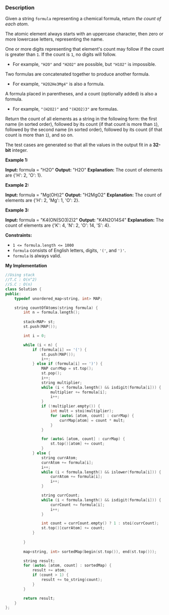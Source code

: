 ### Description

Given a string `formula` representing a chemical formula, return _the count of each atom_.

The atomic element always starts with an uppercase character, then zero or more lowercase letters, representing the name.

One or more digits representing that element's count may follow if the count is greater than `1`. If the count is `1`, no digits will follow.

- For example, `"H2O"` and `"H2O2"` are possible, but `"H1O2"` is impossible.

Two formulas are concatenated together to produce another formula.

- For example, `"H2O2He3Mg4"` is also a formula.

A formula placed in parentheses, and a count (optionally added) is also a formula.

- For example, `"(H2O2)"` and `"(H2O2)3"` are formulas.

Return the count of all elements as a string in the following form: the first name (in sorted order), followed by its count (if that count is more than `1`), followed by the second name (in sorted order), followed by its count (if that count is more than `1`), and so on.

The test cases are generated so that all the values in the output fit in a **32-bit** integer.

**Example 1:**

**Input:** formula = "H2O"
**Output:** "H2O"
**Explanation:** The count of elements are {'H': 2, 'O': 1}.

**Example 2:**

**Input:** formula = "Mg(OH)2"
**Output:** "H2MgO2"
**Explanation:** The count of elements are {'H': 2, 'Mg': 1, 'O': 2}.

**Example 3:**

**Input:** formula = "K4(ON(SO3)2)2"
**Output:** "K4N2O14S4"
**Explanation:** The count of elements are {'K': 4, 'N': 2, 'O': 14, 'S': 4}.

**Constraints:**

- `1 <= formula.length <= 1000`
- `formula` consists of English letters, digits, `'('`, and `')'`.
- `formula` is always valid.

**My Implementation**

```cpp
//Using stack
//T.C : O(n^2)
//S.C : O(n)
class Solution {
public:
    typedef unordered_map<string, int> MAP;

    string countOfAtoms(string formula) {
        int n = formula.length();
        
        stack<MAP> st;
        st.push(MAP());

        int i = 0;

        while (i < n) {
            if (formula[i] == '(') {
                st.push(MAP());
                i++;
            } else if (formula[i] == ')') {
                MAP currMap = st.top();
                st.pop();
                i++;
                string multiplier;
                while (i < formula.length() && isdigit(formula[i])) {
                    multiplier += formula[i];
                    i++;
                }
                if (!multiplier.empty()) {
                    int mult = stoi(multiplier);
                    for (auto& [atom, count] : currMap) {
                        currMap[atom] = count * mult;
                    }
                }

                for (auto& [atom, count] : currMap) {
                    st.top()[atom] += count;
                }
            } else {
                string currAtom;
                currAtom += formula[i];
                i++;
                while (i < formula.length() && islower(formula[i])) {
                    currAtom += formula[i];
                    i++;
                }

                string currCount;
                while (i < formula.length() && isdigit(formula[i])) {
                    currCount += formula[i];
                    i++;
                }

                int count = currCount.empty() ? 1 : stoi(currCount);
                st.top()[currAtom] += count;
            }
 
        }
        
        map<string, int> sortedMap(begin(st.top()), end(st.top()));

        string result;
        for (auto& [atom, count] : sortedMap) {
            result += atom;
            if (count > 1) {
                result += to_string(count);
            }
        }

        return result;
    }
};
```



